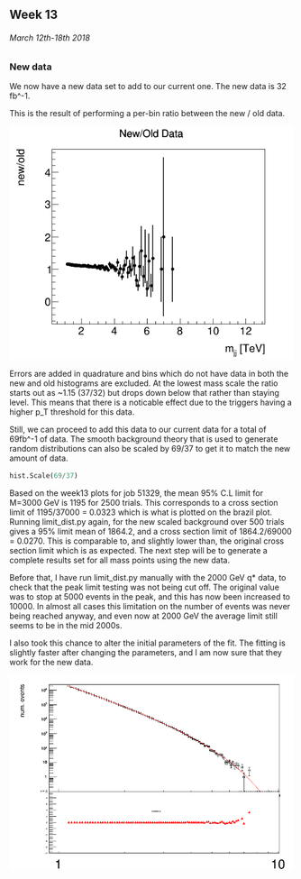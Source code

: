 ## Week 13
###### March 12th-18th 2018

### New data

We now have a new data set to add to our current one. The new data is 32 fb^-1.

This is the result of performing a per-bin ratio between the new / old data.

![image](https://github.com/H4rtland/masters/blob/master/week16/imgs/data_cmp.png "")

Errors are added in quadrature and bins which do not have data in both the new and old
histograms are excluded. At the lowest mass scale the ratio starts out as ~1.15 (37/32)
but drops down below that rather than staying level. This means that there is a noticable effect
due to the triggers having a higher p_T threshold for this data.

Still, we can proceed to add this data to our current data for a total of 69fb^-1 of data.
The smooth background theory that is used to generate random distributions can also
be scaled by 69/37 to get it to match the new amount of data.

```python
hist.Scale(69/37)
```

Based on the week13 plots for job 51329, the mean 95% C.L limit for M=3000 GeV is 1195 for 2500
trials. This corresponds to a cross section limit of 1195/37000 = 0.0323 which is what is
plotted on the brazil plot. Running limit_dist.py again, for the new scaled background
over 500 trials gives a 95% limit mean of 1864.2, and a cross section limit of
1864.2/69000 = 0.0270. This is comparable to, and slightly lower than, the original
cross section limit which is as expected. The next step will be to generate a complete
results set for all mass points using the new data. 

Before that, I have run limit_dist.py manually with the 2000 GeV q\* data, to check that
the peak limit testing was not being cut off. The original value was to stop at 5000 events
in the peak, and this has now been increased to 10000. In almost all cases this limitation
on the number of events was never being reached anyway, and even now at 2000 GeV the average limit
still seems to be in the mid 2000s.

I also took this chance to alter the initial parameters of the fit. The fitting is slightly
faster after changing the parameters, and I am now sure that they work for the new data.

![image](https://github.com/H4rtland/masters/blob/master/week16/imgs/plot-abc1.i1-2000-hist.png "")



